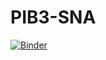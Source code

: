 # PIB3-SNA
[![Binder](https://mybinder.org/badge_logo.svg)](https://mybinder.org/v2/gh/npqbuu/PIB3-SNA/tree/main/HEAD)
